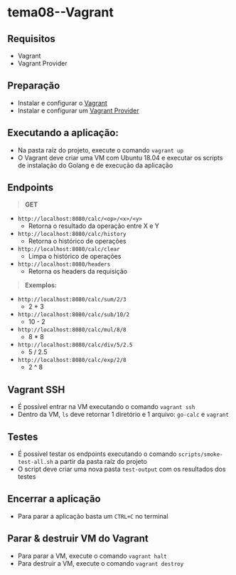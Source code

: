 # tema08--Vagrant

## Requisitos

- Vagrant
- Vagrant Provider

## Preparação

- Instalar e configurar o [Vagrant](https://www.vagrantup.com/)
- Instalar e configurar um [Vagrant Provider](https://www.vagrantup.com/docs/providers)

## Executando a aplicação:

- Na pasta raíz do projeto, execute o comando `vagrant up`
- O Vagrant deve criar uma VM com Ubuntu 18.04 e executar os scripts de instalação do Golang e de execução da aplicação

## Endpoints

> **GET**

- `http://localhost:8080/calc/<op>/<x>/<y>`
  - Retorna o resultado da operação entre X e Y
- `http://localhost:8080/calc/history`
  - Retorna o histórico de operações
- `http://localhost:8080/calc/clear`
  - Limpa o histórico de operações
- `http://localhost:8080/headers`
  - Retorna os headers da requisição

> **Exemplos:**

- `http://localhost:8080/calc/sum/2/3`
  - 2 + 3
- `http://localhost:8080/calc/sub/10/2`
  - 10 - 2
- `http://localhost:8080/calc/mul/8/8`
  - 8 \* 8
- `http://localhost:8080/calc/div/5/2.5`
  - 5 / 2.5
- `http://localhost:8080/calc/exp/2/8`
  - 2 ^ 8

## Vagrant SSH

- É possível entrar na VM executando o comando `vagrant ssh`
- Dentro da VM, `ls` deve retornar 1 diretório e 1 arquivo: `go-calc` e `vagrant`

## Testes

- É possível testar os endpoints executando o comando `scripts/smoke-test-all.sh` a partir da pasta raíz do projeto
- O script deve criar uma nova pasta `test-output` com os resultados dos testes

## Encerrar a aplicação

- Para parar a aplicação basta um `CTRL+C` no terminal

## Parar & destruir VM do Vagrant

- Para parar a VM, execute o comando `vagrant halt`
- Para destruir a VM, execute o comando `vagrant destroy`
